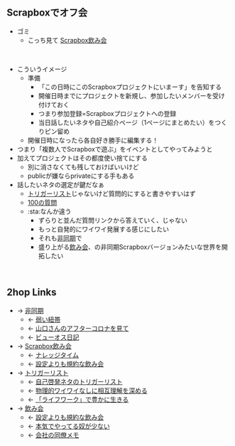 ## Scrapboxでオフ会
- ゴミ
    - こっち見て [Scrapbox飲み会](Scrapbox飲み会.md)

<br>

- こういうイメージ
    - 準備
        - 「この日時にこのScrapboxプロジェクトにいまーす」を告知する
        - 開催日時までにプロジェクトを新規し、参加したいメンバーを受け付けておく
        - つまり参加登録=Scrapboxプロジェクトへの登録
        - 当日話したいネタや自己紹介ページ（1ページにまとめたい）をつくりピン留め
    - 開催日時になったら各自好き勝手に編集する！
- つまり「複数人でScrapboxで遊ぶ」をイベントとしてやってみようと
- 加えてプロジェクトはその都度使い捨てにする
    - 別に消さなくても残しておけばいいけど
    - publicが嫌ならprivateにする手もある
- 話したいネタの選定が鍵だなぁ
    - [トリガーリスト](トリガーリスト.md)じゃないけど質問的にすると書きやすいはず
    - [100の質問](100の質問.md)
    - :sta:なんか違う
        - ずらりと並んだ質問リンクから答えていく、じゃない
        - もっと自発的にワイワイ発展する感じにしたい
        - それも[非同期](非同期.md)で
        - 盛り上がる[飲み会](飲み会.md)、の非同期Scrapboxバージョンみたいな世界を開拓したい

<br>

## 2hop Links
- → [非同期](非同期.md)
    - ← [弱い紐帯](弱い紐帯.md)
    - ← [山口さんのアフターコロナを見て](山口さんのアフターコロナを見て.md)
    - ← [ビューオス日記](ビューオス日記.md)
- → [Scrapbox飲み会](Scrapbox飲み会.md)
    - ← [ナレッジタイム](ナレッジタイム.md)
    - ← [設定よりも規約な飲み会](設定よりも規約な飲み会.md)
- → [トリガーリスト](トリガーリスト.md)
    - ← [自己啓発ネタのトリガーリスト](自己啓発ネタのトリガーリスト.md)
    - ← [物理的ワイワイなしに相互理解を深める](物理的ワイワイなしに相互理解を深める.md)
    - ← [「ライフワーク」で豊かに生きる](「ライフワーク」で豊かに生きる.md)
- → [飲み会](飲み会.md)
    - ← [設定よりも規約な飲み会](設定よりも規約な飲み会.md)
    - ← [本気でやってる奴が少ない](本気でやってる奴が少ない.md)
    - ← [会社の同僚メモ](会社の同僚メモ.md)
